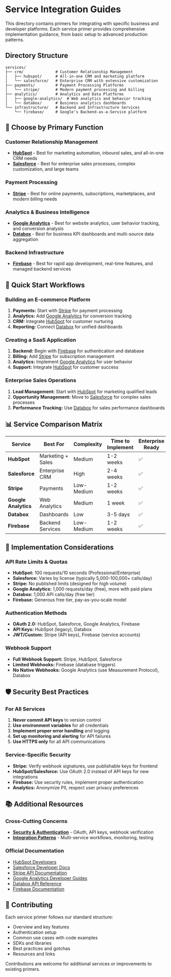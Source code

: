# Service Integration Guides

This directory contains primers for integrating with specific business and developer platforms. Each service primer provides comprehensive implementation guidance, from basic setup to advanced production patterns.

## Directory Structure

```
services/
├── crm/              # Customer Relationship Management
│   ├── hubspot/      # All-in-one CRM and marketing platform
│   └── salesforce/   # Enterprise CRM with extensive customization
├── payments/         # Payment Processing Platforms
│   └── stripe/       # Modern payment processing and billing
├── analytics/        # Analytics and Data Platforms
│   ├── google-analytics/  # Web analytics and behavior tracking
│   └── databox/      # Business analytics dashboards
└── infrastructure/   # Backend and Infrastructure Services
    └── firebase/     # Google's Backend-as-a-Service platform
```

## 🎯 Choose by Primary Function

### Customer Relationship Management
- **[HubSpot](./crm/hubspot.md)** - Best for marketing automation, inbound sales, and all-in-one CRM needs
- **[Salesforce](./crm/salesforce.md)** - Best for enterprise sales processes, complex customization, and large teams

### Payment Processing
- **[Stripe](./payments/stripe.md)** - Best for online payments, subscriptions, marketplaces, and modern billing needs

### Analytics & Business Intelligence
- **[Google Analytics](./analytics/google-analytics.md)** - Best for website analytics, user behavior tracking, and conversion analysis
- **[Databox](./analytics/databox.md)** - Best for business KPI dashboards and multi-source data aggregation

### Backend Infrastructure
- **[Firebase](./infrastructure/firebase.md)** - Best for rapid app development, real-time features, and managed backend services

## 🚀 Quick Start Workflows

### Building an E-commerce Platform
1. **Payments:** Start with [Stripe](./payments/stripe.md) for payment processing
2. **Analytics:** Add [Google Analytics](./analytics/google-analytics.md) for conversion tracking
3. **CRM:** Integrate [HubSpot](./crm/hubspot.md) for customer nurturing
4. **Reporting:** Connect [Databox](./analytics/databox.md) for unified dashboards

### Creating a SaaS Application
1. **Backend:** Begin with [Firebase](./infrastructure/firebase.md) for authentication and database
2. **Billing:** Add [Stripe](./payments/stripe.md) for subscription management
3. **Analytics:** Implement [Google Analytics](./analytics/google-analytics.md) for user behavior
4. **Support:** Integrate [HubSpot](./crm/hubspot.md) for customer success

### Enterprise Sales Operations
1. **Lead Management:** Start with [HubSpot](./crm/hubspot.md) for marketing qualified leads
2. **Opportunity Management:** Move to [Salesforce](./crm/salesforce.md) for complex sales processes
3. **Performance Tracking:** Use [Databox](./analytics/databox.md) for sales performance dashboards

## 📊 Service Comparison Matrix

| Service | Best For | Complexity | Time to Implement | Enterprise Ready |
|---------|----------|------------|------------------|------------------|
| **HubSpot** | Marketing + Sales | Medium | 1-2 weeks | ✅ |
| **Salesforce** | Enterprise CRM | High | 2-4 weeks | ✅ |
| **Stripe** | Payments | Low-Medium | 1-2 weeks | ✅ |
| **Google Analytics** | Web Analytics | Medium | 1 week | ✅ |
| **Databox** | Dashboards | Low | 3-5 days | ✅ |
| **Firebase** | Backend Services | Low-Medium | 1-2 weeks | ✅ |

## 🔧 Implementation Considerations

### API Rate Limits & Quotas
- **HubSpot:** 100 requests/10 seconds (Professional/Enterprise)
- **Salesforce:** Varies by license (typically 5,000-100,000+ calls/day)
- **Stripe:** No published limits (designed for high volume)
- **Google Analytics:** 1,000 requests/day (free), more with paid plans
- **Databox:** 1,000 API calls/day (free tier)
- **Firebase:** Generous free tier, pay-as-you-scale model

### Authentication Methods
- **OAuth 2.0:** HubSpot, Salesforce, Google Analytics, Firebase
- **API Keys:** HubSpot (legacy), Databox
- **JWT/Custom:** Stripe (API keys), Firebase (service accounts)

### Webhook Support
- **Full Webhook Support:** Stripe, HubSpot, Salesforce
- **Limited Webhooks:** Firebase (database triggers)
- **No Native Webhooks:** Google Analytics (use Measurement Protocol), Databox

## 🛡️ Security Best Practices

### For All Services
1. **Never commit API keys** to version control
2. **Use environment variables** for all credentials
3. **Implement proper error handling** and logging
4. **Set up monitoring and alerting** for API failures
5. **Use HTTPS only** for all API communications

### Service-Specific Security
- **Stripe:** Verify webhook signatures, use publishable keys for frontend
- **HubSpot/Salesforce:** Use OAuth 2.0 instead of API keys for new integrations
- **Firebase:** Use security rules, implement proper authentication
- **Analytics:** Anonymize PII, respect user privacy preferences

## 📚 Additional Resources

### Cross-Cutting Concerns
- **[Security & Authentication](../security/)** - OAuth, API keys, webhook verification
- **[Integration Patterns](../patterns/)** - Multi-service workflows, monitoring, testing

### Official Documentation
- [HubSpot Developers](https://developers.hubspot.com/)
- [Salesforce Developer Docs](https://developer.salesforce.com/)
- [Stripe API Documentation](https://stripe.com/docs/api)
- [Google Analytics Developer Guides](https://developers.google.com/analytics)
- [Databox API Reference](https://databox.com/developers/)
- [Firebase Documentation](https://firebase.google.com/docs)

## 🤝 Contributing

Each service primer follows our standard structure:
- Overview and key features
- Authentication setup
- Common use cases with code examples
- SDKs and libraries
- Best practices and gotchas
- Resources and links

Contributions are welcome for additional services or improvements to existing primers.